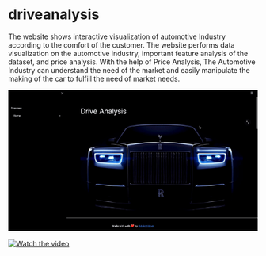 # driveanalysis
The website shows interactive visualization of automotive Industry according to the comfort of the customer. The website performs data visualization on the automotive industry, important feature analysis of the dataset, and price analysis. With the help of Price Analysis, The Automotive Industry can understand the need of the market and easily manipulate the making of the car to fulfill the need of market needs.

![Gif](img11.gif)

[![Watch the video](https://i.imgur.com/vKb2F1B.png)]([https://youtu.be/vt5fpE0bzSY](https://youtu.be/-hbuT9VT0yw))
